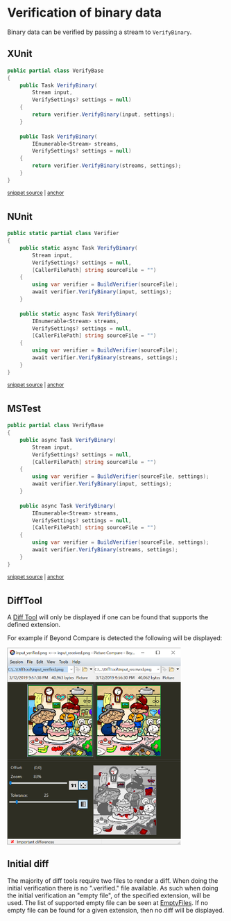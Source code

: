 <!--
GENERATED FILE - DO NOT EDIT
This file was generated by [MarkdownSnippets](https://github.com/SimonCropp/MarkdownSnippets).
Source File: /docs/mdsource/binary.source.md
To change this file edit the source file and then run MarkdownSnippets.
-->

# Verification of binary data

Binary data can be verified by passing a stream to `VerifyBinary`.

## XUnit

<!-- snippet: VerifyBinaryXunit -->
<a id='snippet-verifybinaryxunit'/></a>
```cs
public partial class VerifyBase
{
    public Task VerifyBinary(
        Stream input,
        VerifySettings? settings = null)
    {
        return verifier.VerifyBinary(input, settings);
    }

    public Task VerifyBinary(
        IEnumerable<Stream> streams,
        VerifySettings? settings = null)
    {
        return verifier.VerifyBinary(streams, settings);
    }
}
```
<sup><a href='/src/Verify.Xunit/VerifyBase_Stream.cs#L8-L25' title='File snippet `verifybinaryxunit` was extracted from'>snippet source</a> | <a href='#snippet-verifybinaryxunit' title='Navigate to start of snippet `verifybinaryxunit`'>anchor</a></sup>
<!-- endsnippet -->


## NUnit

<!-- snippet: VerifyBinaryNUnit -->
<a id='snippet-verifybinarynunit'/></a>
```cs
public static partial class Verifier
{
    public static async Task VerifyBinary(
        Stream input,
        VerifySettings? settings = null,
        [CallerFilePath] string sourceFile = "")
    {
        using var verifier = BuildVerifier(sourceFile);
        await verifier.VerifyBinary(input, settings);
    }

    public static async Task VerifyBinary(
        IEnumerable<Stream> streams,
        VerifySettings? settings = null,
        [CallerFilePath] string sourceFile = "")
    {
        using var verifier = BuildVerifier(sourceFile);
        await verifier.VerifyBinary(streams, settings);
    }
}
```
<sup><a href='/src/Verify.NUnit/Verifier_Stream.cs#L9-L30' title='File snippet `verifybinarynunit` was extracted from'>snippet source</a> | <a href='#snippet-verifybinarynunit' title='Navigate to start of snippet `verifybinarynunit`'>anchor</a></sup>
<!-- endsnippet -->


## MSTest

<!-- snippet: VerifyBinaryMSTest -->
<a id='snippet-verifybinarymstest'/></a>
```cs
public partial class VerifyBase
{
    public async Task VerifyBinary(
        Stream input,
        VerifySettings? settings = null,
        [CallerFilePath] string sourceFile = "")
    {
        using var verifier = BuildVerifier(sourceFile, settings);
        await verifier.VerifyBinary(input, settings);
    }

    public async Task VerifyBinary(
        IEnumerable<Stream> streams,
        VerifySettings? settings = null,
        [CallerFilePath] string sourceFile = "")
    {
        using var verifier = BuildVerifier(sourceFile, settings);
        await verifier.VerifyBinary(streams, settings);
    }
}
```
<sup><a href='/src/Verify.MSTest/VerifyBase_Stream.cs#L9-L30' title='File snippet `verifybinarymstest` was extracted from'>snippet source</a> | <a href='#snippet-verifybinarymstest' title='Navigate to start of snippet `verifybinarymstest`'>anchor</a></sup>
<!-- endsnippet -->


## DiffTool

A [Diff Tool](diff-tool.md) will only be displayed if one can be found that supports the defined extension.

For example if Beyond Compare is detected the following will be displayed:

<img src="image-diff-result.png" alt="Image Diff" width="400">


## Initial diff

The majority of diff tools require two files to render a diff. When doing the initial verification there is no ".verified." file available. As such when doing the initial verification an "empty file", of the specified extension, will be used. The list of supported empty file can be seen at [EmptyFiles](/src/Verify.Xunit/EmptyFiles). If no empty file can be found for a given extension, then no diff will be displayed.
